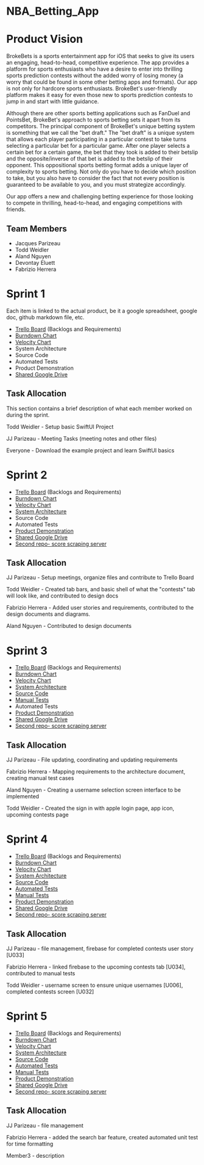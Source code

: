 # NBA_Betting_App

# Product Vision

BrokeBets is a sports entertainment app for iOS that seeks to give its users an engaging, head-to-head, competitive experience. The app provides a platform for sports enthusiasts who have a desire to enter into thrilling sports prediction contests without the added worry of losing money (a worry that could be found in some other betting apps and formats). Our app is not only for hardcore sports enthusiasts. BrokeBet's user-friendly platform makes it easy for even those new to sports prediction contests to jump in and start with little guidance. 

Although there are other sports betting applications such as FanDuel and PointsBet, BrokeBet's approach to sports betting sets it apart from its competitors. The principal component of BrokeBet's unique betting system is something that we call the "bet draft." The "bet draft" is a unique system that allows each player participating in a particular contest to take turns selecting a particular bet for a particular game. After one player selects a certain bet for a certain game, the bet that they took is added to their betslip and the opposite/inverse of that bet is added to the betslip of their opponent. This oppositional sports betting format adds a unique layer of complexity to sports betting. Not only do you have to decide which position to take, but you also have to consider the fact that not every position is guaranteed to be available to you, and you must strategize accordingly.

Our app offers a new and challenging betting experience for those looking to compete in thrilling, head-to-head, and engaging competitions with friends.

## Team Members

- Jacques Parizeau
- Todd Weidler
- Aland Nguyen
- Devontay Eluett
- Fabrizio Herrera



# Sprint 1

Each item is linked to the actual product, be it a google spreadsheet, google doc, github markdown file, etc.

- [Trello Board](https://trello.com/b/5Ppmtzr9/nbaproject) (Backlogs and Requirements)
- [Burndown Chart](https://docs.google.com/spreadsheets/d/1pVsd3aALm122RHDQUNY6Yl-JIwwv7_jYz-tVhUx3qMM/edit?usp=sharing)
- [Velocity Chart](https://docs.google.com/spreadsheets/d/19NiffaIBn3zLbjg6jmhpLCJWMidPjQ7hmEVjF_mxBWI/edit?usp=sharing)
- System Architecture
- Source Code
- Automated Tests
- Product Demonstration
- [Shared Google Drive](https://drive.google.com/drive/folders/1gYFik-nxfsuJPQ-2xIo4uRZ2wcKz3Hjy?usp=sharing)

## Task Allocation
This section contains a brief description of what each member worked on during the sprint.

Todd Weidler - Setup basic SwiftUI Project

JJ Parizeau - Meeting Tasks (meeting notes and other files)

Everyone - Download the example project and learn SwiftUI basics



# Sprint 2

- [Trello Board](https://trello.com/b/5Ppmtzr9/nbaproject) (Backlogs and Requirements)
- [Burndown Chart](https://docs.google.com/spreadsheets/d/1s1D2vrRGITV7GGckj0rnuorjEeW9sBmOe8DlT2A0XmY/edit?usp=sharing)
- [Velocity Chart](https://docs.google.com/spreadsheets/d/19NiffaIBn3zLbjg6jmhpLCJWMidPjQ7hmEVjF_mxBWI/edit?usp=sharing)
- [System Architecture](https://github.com/parizeaujj/NBA_Betting_App/blob/main/artifacts/architecture.md)
- Source Code
- Automated Tests
- [Product Demonstration](https://vimeo.com/512306023)
- [Shared Google Drive](https://drive.google.com/drive/folders/1gYFik-nxfsuJPQ-2xIo4uRZ2wcKz3Hjy?usp=sharing)
- [Second repo- score scraping server](https://github.com/todd-weidler/score_scraper)

## Task Allocation

JJ Parizeau - Setup meetings, organize files and contribute to Trello Board

Todd Weidler - Created tab bars, and basic shell of what the "contests" tab will look like, and contributed to design docs

Fabrizio Herrera - Added user stories and requirements, contributed to the design documents and diagrams. 

Aland Nguyen - Contributed to design documents



# Sprint 3

- [Trello Board](https://trello.com/b/5Ppmtzr9/nbaproject) (Backlogs and Requirements)
- [Burndown Chart](https://docs.google.com/spreadsheets/d/1AfKZeGf15-xYTdFp1XixSyvSSHrVBA90A5rfTiQD5gw/edit#gid=0)
- [Velocity Chart](https://docs.google.com/spreadsheets/d/19NiffaIBn3zLbjg6jmhpLCJWMidPjQ7hmEVjF_mxBWI/edit?usp=sharing)
- [System Architecture](https://github.com/parizeaujj/NBA_Betting_App/blob/main/artifacts/architecture.md)
- [Source Code](https://github.com/parizeaujj/NBA_Betting_App/tree/main/BrokeBets)
- [Manual Tests](https://github.com/parizeaujj/NBA_Betting_App/blob/main/artifacts/ManualTests.md)
- Automated Tests
- [Product Demonstration](https://vimeo.com/515095186)
- [Shared Google Drive](https://drive.google.com/drive/folders/1gYFik-nxfsuJPQ-2xIo4uRZ2wcKz3Hjy?usp=sharing)
- [Second repo- score scraping server](https://github.com/todd-weidler/score_scraper)

## Task Allocation

JJ Parizeau - File updating, coordinating and updating requirements

Fabrizio Herrera - Mapping requirements to the architecture document, creating manual test cases

Aland Nguyen - Creating a username selection screen interface to be implemented

Todd Weidler - Created the sign in with apple login page, app icon, upcoming contests page




# Sprint 4

- [Trello Board](https://trello.com/b/5Ppmtzr9/nbaproject) (Backlogs and Requirements)
- [Burndown Chart](https://docs.google.com/spreadsheets/d/1qTNv1RxZbqy0zse2pQRKRqvor_021Bmvm95DxrQVGNc/edit?usp=sharing)
- [Velocity Chart](https://docs.google.com/spreadsheets/d/19NiffaIBn3zLbjg6jmhpLCJWMidPjQ7hmEVjF_mxBWI/edit?usp=sharing)
- [System Architecture](https://github.com/parizeaujj/NBA_Betting_App/blob/main/artifacts/architecture.md)
- [Source Code](https://github.com/parizeaujj/NBA_Betting_App/tree/main/BrokeBets)
- [Automated Tests](https://github.com/parizeaujj/NBA_Betting_App/tree/main/BrokeBetsTests/ModelTests)
- [Manual Tests](https://github.com/parizeaujj/NBA_Betting_App/blob/main/artifacts/ManualTests.md)
- [Product Demonstration](https://vimeo.com/517961407)
- [Shared Google Drive](https://drive.google.com/drive/folders/1gYFik-nxfsuJPQ-2xIo4uRZ2wcKz3Hjy?usp=sharing)
- [Second repo- score scraping server](https://github.com/todd-weidler/score_scraper)

## Task Allocation

JJ Parizeau - file management, firebase for completed contests user story [U033]

Fabrizio Herrera - linked firebase to the upcoming contests tab [U034], contributed to manual tests

Todd Weidler - username screen to ensure unique usernames [U006], completed contests screen [U032]


# Sprint 5

- [Trello Board](https://trello.com/b/5Ppmtzr9/nbaproject) (Backlogs and Requirements)
- [Burndown Chart](https://docs.google.com/spreadsheets/d/1TinfusrasyNOhuSYb8EJHRdXDFU8eA9pmCqLQa6YLMs/edit?usp=sharing)
- [Velocity Chart](https://docs.google.com/spreadsheets/d/19NiffaIBn3zLbjg6jmhpLCJWMidPjQ7hmEVjF_mxBWI/edit?usp=sharing)
- [System Architecture](https://github.com/parizeaujj/NBA_Betting_App/blob/main/artifacts/architecture.md)
- [Source Code](https://github.com/parizeaujj/NBA_Betting_App/tree/main/BrokeBets)
- [Automated Tests](https://github.com/parizeaujj/NBA_Betting_App/tree/main/BrokeBetsTests/ModelTests)
- [Manual Tests](https://github.com/parizeaujj/NBA_Betting_App/blob/main/artifacts/ManualTests.md)
- [Product Demonstration](https://vimeo.com/520765283)
- [Shared Google Drive](https://drive.google.com/drive/folders/1gYFik-nxfsuJPQ-2xIo4uRZ2wcKz3Hjy?usp=sharing)
- [Second repo- score scraping server](https://github.com/todd-weidler/score_scraper)

## Task Allocation

JJ Parizeau - file management

Fabrizio Herrera - added the search bar feature, created automated unit test for time formatting

Member3 - description


